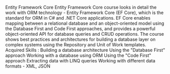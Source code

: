Entity Framework Core Entity Framework Core course looks in detail the work with ORM technology - Entity Framework Core (EF Core), which is the standard for ORM in C# and .NET Core applications. EF Core enables mapping between a relational database and an object-oriented model using the Database First and Code First approaches, and provides a powerful object-oriented API for database queries and CRUD operations. The course shows best practices and architectures for building a database layer on complex systems using the Repository and Unit of Work templates.  Acquired Skills :  Building a database architecture Using the "Database First" approach Working with a database using ORM Using the "Code First" approach Extracting data with LINQ queries Working with different data formats - XML, JSON
